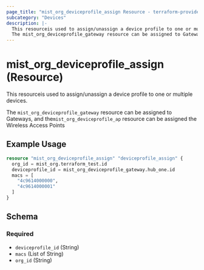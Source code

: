 ```yaml
---
page_title: "mist_org_deviceprofile_assign Resource - terraform-provider-mist"
subcategory: "Devices"
description: |-
  This resourceis used to assign/unassign a device profile to one or multiple devices.
  The mist_org_deviceprofile_gateway resource can be assigned to Gateways, and themist_org_deviceprofile_ap resource can be assigned the Wireless Access Points
---
```


# mist_org_deviceprofile_assign (Resource)

This resourceis used to assign/unassign a device profile to one or multiple devices.

The `mist_org_deviceprofile_gateway` resource can be assigned to Gateways, and the`mist_org_deviceprofile_ap` resource can be assigned the Wireless Access Points


## Example Usage

```terraform
resource "mist_org_deviceprofile_assign" "deviceprofile_assign" {
  org_id = mist_org.terraform_test.id
  deviceprofile_id = mist_org_deviceprofile_gateway.hub_one.id
  macs = [
    "4c9614000000",
    "4c9614000001"
  ]
}
```

<!-- schema generated by tfplugindocs -->
## Schema

### Required

- `deviceprofile_id` (String)
- `macs` (List of String)
- `org_id` (String)


